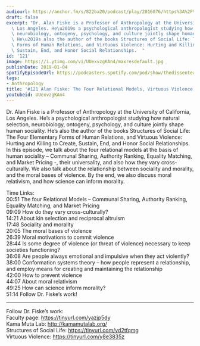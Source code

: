 ```yaml
---
audiourl: https://anchor.fm/s/822ba20/podcast/play/2016076/https%3A%2F%2Fd3ctxlq1ktw2nl.cloudfront.net%2Fproduction%2F2019-0-1%2F7774862-44100-2-9288924699006.m4a
draft: false
excerpt: "Dr. Alan Fiske is a Professor of Anthropology at the University of California,\
  \ Los Angeles. He\u2019s a psychological anthropologist studying how natural selection,\
  \ neurobiology, ontogeny, psychology, and culture jointly shape human sociality.\
  \ He\u2019s also the author of the books Structures of Social Life: The Four Elementary\
  \ Forms of Human Relations, and Virtuous Violence: Hurting and Killing to Create,\
  \ Sustain, End, and Honor Social Relationships.  "
id: '121'
image: https://i.ytimg.com/vi/UUexvzgKAn4/maxresdefault.jpg
publishDate: 2019-01-04
spotifyEpisodeUrl: https://podcasters.spotify.com/pod/show/thedissenter/episodes/121-Alan-Fiske-The-Four-Relational-Models--Virtuous-Violence--and-Morality-e2s1cc
tags:
- Anthropology
title: '#121 Alan Fiske: The Four Relational Models, Virtuous Violence, and Morality'
youtubeid: UUexvzgKAn4
---
```

<div class="timelinks">

Dr. Alan Fiske is a Professor of Anthropology at the University of California, Los Angeles. He’s a psychological anthropologist studying how natural selection, neurobiology, ontogeny, psychology, and culture jointly shape human sociality. He’s also the author of the books Structures of Social Life: The Four Elementary Forms of Human Relations, and Virtuous Violence: Hurting and Killing to Create, Sustain, End, and Honor Social Relationships.  
In this episode, we talk about the four relational models at the basis of human sociality – Communal Sharing, Authority Ranking, Equality Matching, and Market Pricing -, their universality, and also how they vary cross-culturally. We also talk about the relationship between sociality and morality, and the moral bases of violence. By the end, we also discuss moral relativism, and how science can inform morality.

Time Links:  
<time>00:51</time> The four Relational Models – Communal Sharing, Authority Ranking, Equality Matching, and Market Pricing  
<time>09:09</time> How do they vary cross-culturally?                      
<time>14:21</time> About kin selection and reciprocal altruism                    
<time>17:48</time> Sociality and morality               
<time>20:05</time> The moral bases of violence             
<time>26:39</time> Moral motivations to commit violence        
<time>28:44</time> Is some degree of violence (or threat of violence) necessary to keep societies functioning?  
<time>36:08</time> Are people always emotional and impulsive when they act violently?        
<time>38:00</time> Conformation systems theory – how people represent a relationship, and employ means for creating and maintaining the relationship      
<time>42:00</time> How to prevent violence   
<time>44:07</time> About moral relativism  
<time>49:25</time> How can science inform morality?  
<time>51:14</time> Follow Dr. Fiske’s work!    

---

Follow Dr. Fiske’s work:  
Faculty page: https://tinyurl.com/yazjp5dy  
Kama Muta Lab: http://kamamutalab.org/  
Structures of Social Life: https://tinyurl.com/yd2tfqmg  
Virtuous Violence: https://tinyurl.com/y8e3835z
</div>

